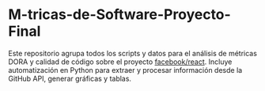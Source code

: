 # M-tricas-de-Software-Proyecto-Final
Este repositorio agrupa todos los scripts y datos para el análisis de métricas DORA y calidad de código sobre el proyecto [facebook/react](https://github.com/facebook/react). Incluye automatización en Python para extraer y procesar información desde la GitHub API, generar gráficas y tablas.
